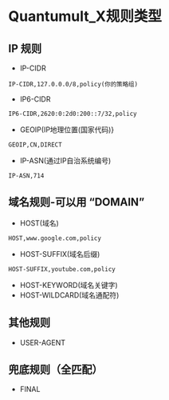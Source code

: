 # Quantumult_X规则类型

## IP 规则
- IP-CIDR
```
IP-CIDR,127.0.0.0/8,policy(你的策略组)
```
- IP6-CIDR
```
IP6-CIDR,2620:0:2d0:200::7/32,policy
```
- GEOIP(IP地理位置(国家代码)}
```
GEOIP,CN,DIRECT
```
- IP-ASN(通过IP自治系统编号)
```
IP-ASN,714
```

## 域名规则-可以用 “DOMAIN”
- HOST(域名)
```
HOST,www.google.com,policy
```
- HOST-SUFFIX(域名后缀)
```
HOST-SUFFIX,youtube.com,policy
```
- HOST-KEYWORD(域名关键字)
- HOST-WILDCARD(域名通配符)

## 其他规则
- USER-AGENT

## 兜底规则（全匹配）
- FINAL
